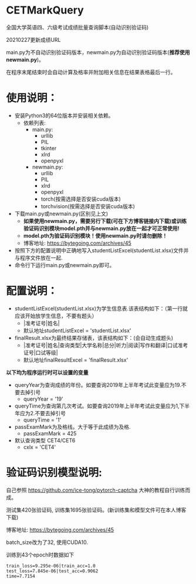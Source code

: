 # CETMarkQuery
全国大学英语四、六级考试成绩批量查询脚本(自动识别验证码)

20210227更新成绩URL

main.py为不自动识别验证码版本，newmain.py为自动识别验证码版本(**推荐使用newmain.py**)。

在程序末尾结束时会自动计算及格率并附加相关信息在结果表格最后一行。

# 使用说明：
- 安装Python3的64位版本并安装相关依赖。
  - 依赖列表:
    - main.py:
      - urllib
      - PIL
      - tkinter
      - xlrd
      - openpyxl
    - newmain.py:
      - urllib
      - PIL
      - xlrd
      - openpyxl
      - torch(按需选择是否安装cuda版本)
      - torchvision(按需选择是否安装cuda版本)
- 下载main.py或newmain.py(区别见上文)
  - **如果使用newmain.py，需要另行下载(可在下方博客链接内下载)或训练验证码识别模块model.pth并与newmain.py放在一起才可正常使用!**
  - **model.pth为验证码识别模块！使用newmain.py时请勿删除！**
  - 博客地址: https://bytegoing.com/archives/45
- 按照下方的配置说明中正确地写入studentListExcel(studentList.xlsx)文件并与程序文件放在一起.
- 命令行下运行main.py或newmain.py即可。

# 配置说明：
- studentListExcel(studentList.xlsx)为学生信息表.该表结构如下：（第一行就应该开始放学生信息，不要有题头）
  - |准考证号|姓名|
  - 默认地址studentListExcel = 'studentList.xlsx'
- finalResult.xlsx为最终结果存储表，该表结构如下：(会自动生成题头)
  - |准考证号|姓名|查询类型|大学名称|总分|听力|阅读|写作和翻译|口试准考证号|口试等级|
  - 默认地址finalResultExcel = 'finalResult.xlsx'
  
**以下均为程序运行时可以设置的变量**
- queryYear为查询成绩的年份。如要查询2019年上半年考试此变量应为19.不要去掉引号
  - queryYear = '19'
- queryTime为查询第几次考试。如要查询2019年上半年考试此变量应为1,下半年应为2.不要去掉引号
  - queryTime = '1'
- passExamMark为及格线。大于等于此成绩为及格.
  - passExamMark = 425
- 默认查询类型 CET4/CET6
  - cxlx = 'CET4'

# 验证码识别模型说明:
自己参照 https://github.com/ice-tong/pytorch-captcha 大神的教程自行训练而成。

测试集420张验证码, 训练集1695张验证码。(新训练集和模型文件可在本人博客下载)

博客地址: https://bytegoing.com/archives/45

batch_size改为了32, 使用CUDA10.

训练到43个epoch时数据如下
```
train_loss=9.295e-06|train_acc=1.0
test_loss=7.845e-06|test_acc=0.9062
time=7.7154
```


